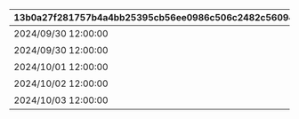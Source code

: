 |13b0a27f281757b4a4bb25395cb56ee0986c506c2482c560944f9a09d74661c4|cbe2b62e023cb4443729c61fe27ec2444319e0e46ffd546857de2354a469670d|2087a04ccbc57cbffc63d100c3a554b7b45419752e44d19b3ea447363de4c264|c487e5ed78c919f4ff6aaae0335fe04fff17df41cd95d3569632a87a8587c779|2f63625022d66256935b45412f9510eb0bdcaf4222b5729ef2d50c99d5d1f2c5|6cd4fb85d8d3b39ec6c6e60e6f9c7c5677a15a324a556635a05401a20b7dce7c|ec1754ed69c541e30324f024886c0fdb3e8d708877a8f41068e18661506d9597|34d143631e526f808ca043fcaf7d355a1485395fd8484009eefc67c159f278df|
| --- | --- | --- | --- | --- | --- | --- | --- |
|2024/09/30 12:00:00|5154061|91002|8|出張！　アルケス錬金堂|0|10154|60|
|2024/09/30 12:00:00|5154062|91002|8|抜け駆け禁止！|5154061|10154|60|
|2024/10/01 12:00:00|5154063|91002|8|空飛ぶお友だち|5154062|10154|60|
|2024/10/02 12:00:00|5154064|91002|8|ハイになれるミルク？ あるよ|5154063|10154|60|
|2024/10/03 12:00:00|5154065|91002|8|一日アイドル記？|5154064|10154|60|